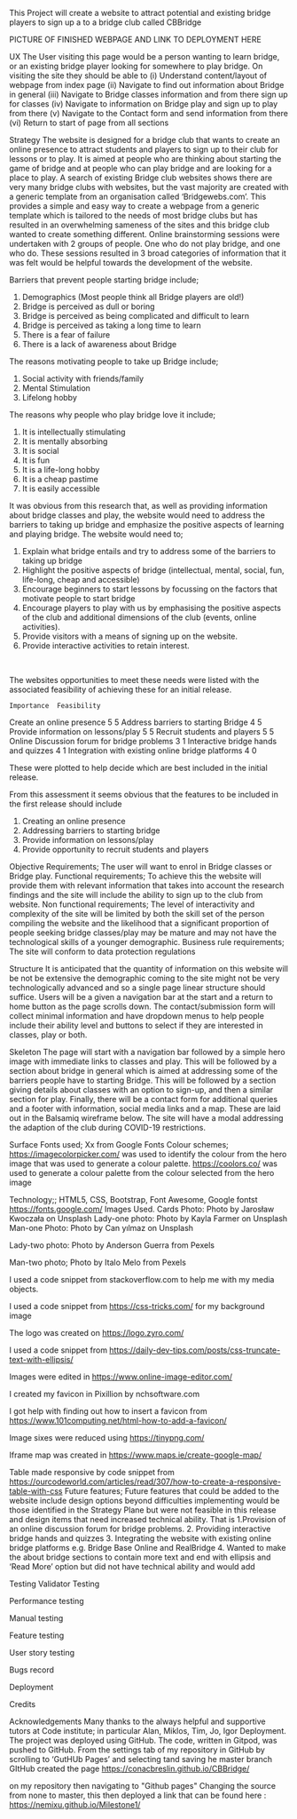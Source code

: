 This Project will create a website to attract potential and existing bridge players to sign up a to a bridge club called CBBridge




PICTURE OF FINISHED WEBPAGE AND LINK TO DEPLOYMENT HERE




UX
The User visiting this page would be a person wanting to learn bridge, or an existing bridge player looking for somewhere to play bridge. On visiting the site they should be able to 
(i)	Understand content/layout of webpage from index page
(ii)	Navigate to find out information about Bridge in general
(iii)	Navigate to Bridge classes information and from there sign up for classes
(iv)	Navigate to information on Bridge play and sign up to play from there
(v)	Navigate to the Contact form and send information from there
(vi)	Return to start of page from all sections


Strategy 
The website is designed for a bridge club that wants to create an online presence to attract students and players to sign up to their club for lessons or to play. 
It is aimed at people who are thinking about starting the game of bridge and at people who can play bridge and are looking for a place to play. 
A search of existing Bridge club websites shows there are very many bridge clubs with websites, but the vast majority are created with a generic template from an organisation called ‘Bridgewebs.com’. This provides a simple and easy way to create a webpage from a generic template which is tailored to the needs of most bridge clubs but has resulted in an overwhelming sameness of the sites and this bridge club wanted to create something different.
Online brainstorming sessions were undertaken with 2 groups of people. One who do not play bridge, and one who do. These sessions resulted in 3 broad categories of information that it was felt would be helpful towards the development of the website.






Barriers that prevent people starting bridge include;
1.	Demographics (Most people think all Bridge players are old!)
2.	Bridge is perceived as dull or boring
3.	Bridge is perceived as being complicated and difficult to learn
4.	Bridge is perceived as taking a long time to learn
5.	There is a fear of failure
6.	There is a lack of awareness about Bridge








The reasons motivating people to take up Bridge include;
1.	Social activity with friends/family
2.	Mental Stimulation
3.	Lifelong hobby












The reasons why people who play bridge love it include;
1.	It is intellectually stimulating
2.	It is mentally absorbing 
3.	It is social
4.	It is fun
5.	It is a life-long hobby  
6.	It is a cheap pastime
7.	It is easily accessible





It was obvious from this research that, as well as providing information about bridge classes and play, the website would need to address the barriers to taking up bridge and emphasize the positive aspects of learning and playing bridge.
The website would need to; 
1.	Explain what bridge entails and try to address some of the barriers to taking up bridge 
2.	Highlight the positive aspects of bridge (intellectual, mental, social, fun, life-long, cheap and accessible)  
3.	Encourage beginners to start lessons by focussing on the factors that motivate people to start bridge
4.	Encourage players to play with us by emphasising the positive aspects of the club and additional dimensions of the club (events, online activities).
5.	Provide visitors with a means of signing up on the website.
6.	Provide interactive activities to retain interest.

 

The websites opportunities to meet these needs were listed with the associated feasibility of achieving these for an initial release.

	Importance	Feasibility
Create an online presence
	5	5
Address barriers to starting Bridge
	4	5
Provide information on lessons/play
5	5
Recruit students and players
	5	5
Online   Discussion forum for bridge problems	3	1
Interactive bridge hands and quizzes
4	1
Integration with existing online bridge platforms	4	0



These were plotted to help decide which are best included in the initial release.

 

From this assessment it seems obvious that the features to be included in the first release should include 

1.	Creating an online presence
2.	Addressing barriers to starting bridge
3.	Provide information on lessons/play
4.	Provide opportunity to recruit students and players

Objective Requirements;  	The user will want to enrol in Bridge classes or Bridge play.
Functional requirements; 	To achieve this the website will provide them with relevant information that takes into account the research findings and the site will include the ability to sign up to the club from website. 
Non functional requirements; 	The level of interactivity and complexity of the site will be limited by both the skill set of the person compiling the website and the likelihood that a significant proportion of people seeking bridge classes/play may be mature and may not have the technological skills of a younger demographic.
Business rule requirements; The site will conform to data protection regulations

Structure
It is anticipated that the quantity of information on this website will be not be extensive the demographic coming to the site might not be very technologically advanced and so a single page linear structure should suffice. Users will be a given a navigation bar at the start and a return to home button as the page scrolls down. The contact/submission form will collect minimal information and have dropdown menus to help people include their ability level and buttons to select if they are interested in classes, play or both. 

Skeleton 
The page will start with a navigation bar followed by a simple hero image with immediate links to classes and play. This will be followed by a section about bridge in general which is aimed at addressing some of the barriers people have to starting Bridge. This will be followed by a section giving details about classes with an option to sign-up, and then a similar section for play. Finally, there will be a contact form for additional queries and a footer with information, social media links and a map. These are laid out in the Balsamiq wireframe below.
The site will have a modal addressing the adaption of the club during COVID-19 restrictions.




Surface 
Fonts used; Xx from Google Fonts
Colour schemes;
https://imagecolorpicker.com/ was used to identify the colour from the hero image that was used to generate a colour palette.
https://coolors.co/ was used to generate a colour palette from the colour selected from the hero image
 





Technology;; HTML5, CSS, Bootstrap, Font Awesome, Google fontst
https://fonts.google.com/
Images Used.
Cards Photo: Photo by Jarosław Kwoczała on Unsplash
Lady-one photo: Photo by Kayla Farmer on Unsplash
Man-one Photo: Photo by Can yılmaz on Unsplash

Lady-two photo:  Photo by Anderson Guerra from Pexels

Man-two photo; Photo by Italo Melo from Pexels
 
I used a code snippet from stackoverflow.com to help me with my media objects.

I used a code snippet from https://css-tricks.com/ for my background image

The logo was created on https://logo.zyro.com/

I used a code snippet from https://daily-dev-tips.com/posts/css-truncate-text-with-ellipsis/ 

Images were  edited in https://www.online-image-editor.com/

I created my favicon in Pixillion by nchsoftware.com

I got help with finding out how to insert a favicon from https://www.101computing.net/html-how-to-add-a-favicon/

Image sixes were reduced using https://tinypng.com/

 Iframe map was created in https://www.maps.ie/create-google-map/

Table made responsive by code snippet from https://ourcodeworld.com/articles/read/307/how-to-create-a-responsive-table-with-css
Future features;
Future features that could be added to the website include design options beyond difficulties implementing would be those identified in the Strategy Plane but were not feasible in this release and design items that need increased technical ability.
That is 
1.Provision of an online discussion forum for bridge problems.
2. Providing interactive bridge hands and quizzes
3. Integrating the website with existing online bridge platforms e.g. Bridge Base Online and RealBridge
4. Wanted to make the about bridge sections to contain more text and end with ellipsis and ‘Read More’ option but did not have technical ability and would add




Testing
Validator Testing

Performance testing

Manual testing

Feature testing

User story testing

Bugs record

Deployment


Credits

Acknowledgements 
Many thanks to the always helpful and supportive tutors at Code institute; in particular Alan, Miklos, Tim, Jo, Igor
Deployment.
The project was deployed using GitHub. The code, written in Gitpod, was pushed to GitHub. From the settings tab of my repository in GitHub by scrolling to ‘GutHUb Pages’ and  selecting tand saving he master branch GItHub  created the page 
https://conacbreslin.github.io/CBBridge/

on my repository then navigating to "Github pages" Changing the source from none to master, this then deployed a link that can be found here : https://nemixu.github.io/Milestone1/
